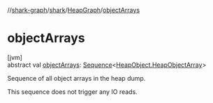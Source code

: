 //[shark-graph](../../../index.md)/[shark](../index.md)/[HeapGraph](index.md)/[objectArrays](object-arrays.md)

# objectArrays

[jvm]\
abstract val [objectArrays](object-arrays.md): [Sequence](https://kotlinlang.org/api/latest/jvm/stdlib/kotlin.sequences/-sequence/index.html)&lt;[HeapObject.HeapObjectArray](../-heap-object/-heap-object-array/index.md)&gt;

Sequence of all object arrays in the heap dump.

This sequence does not trigger any IO reads.
